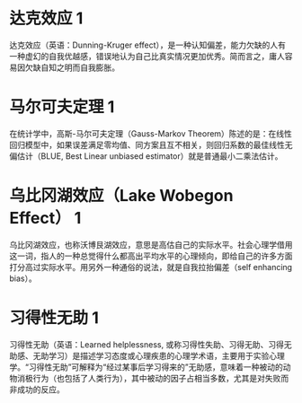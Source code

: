 # 达克效应 1

达克效应（英语：Dunning-Kruger effect），是一种认知偏差，能力欠缺的人有一种虚幻的自我优越感，错误地认为自己比真实情况更加优秀。简而言之，庸人容易因欠缺自知之明而自我膨胀。

# 马尔可夫定理 1

在统计学中，高斯-马尔可夫定理（Gauss-Markov Theorem）陈述的是：在线性回归模型中，如果误差满足零均值、同方案且互不相关，则回归系数的最佳线性无偏估计（BLUE, Best Linear unbiased estimator）就是普通最小二乘法估计。

# 乌比冈湖效应（Lake Wobegon Effect） 1

乌比冈湖效应，也称沃博艮湖效应，意思是高估自己的实际水平。社会心理学借用这一词，指人的一种总觉得什么都高出平均水平的心理倾向，即给自己的许多方面打分高过实际水平。用另外一种通俗的说法，就是自我拉抬偏差（self enhancing bias）。

# 习得性无助 1

习得性无助（英语：Learned helplessness, 或称习得性失助、习得无助、习得无助感、无助学习）是描述学习态度或心理疾患的心理学术语，主要用于实验心理学。“习得性无助”可解释为“经过某事后学习得来的”无助感，意味着一种被动的动物消极行为（也包括了人类行为），其中被动的因子占相当多数，尤其是对失败而非成功的反应。
